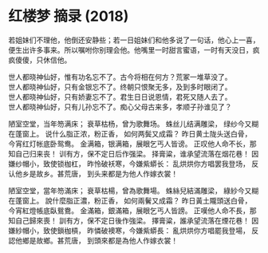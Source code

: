 # 红楼梦 摘录 (2018)

若姐妹们不理他，他倒还安静些；若一日姐妹们和他多说了一句话，他心上一喜，便生出许多事来。所以嘱咐你别理会他。他嘴里一时甜言蜜语，一时有天没日，疯疯傻傻，只休信他。

世人都晓神仙好，惟有功名忘不了。古今将相在何方？荒冢一堆草没了。  
世人都晓神仙好，只有金银忘不了。终朝只恨聚无多，及到多时眼闭了。  
世人都晓神仙好，只有娇妻忘不了。君生日日说恩情，君死又随人去了。  
世人都晓神仙好，只有儿孙忘不了。痴心父母古来多，孝顺子孙谁见了？

陋室空堂，当年笏满床；
衰草枯杨，曾为歌舞场。
蛛丝儿结满雕梁，
绿纱今又糊在蓬窗上。
说什么脂正浓，粉正香，
如何两鬓又成霜？
昨日黄土陇头送白骨，
今宵红灯帐底卧鸳鸯。
金满箱，银满箱，展眼乞丐人皆谤。
正叹他人命不长，那知自己归来丧！
训有方，保不定日后作强梁。
择膏粱，谁承望流落在烟花巷！
因嫌纱帽小，致使锁枷杠，
昨怜破袄寒，今嫌紫蟒长：
乱烘烘你方唱罢我登场，
反认他乡是故乡。甚荒唐，
到头来都是为他人作嫁衣裳！

陋室空堂，當年笏滿床；
衰草枯楊，曾為歌舞場。
蛛絲兒結滿雕梁，
綠紗今又糊在蓬窗上。
說什麼脂正濃，粉正香，
如何兩鬢又成霜？
昨日黃土隴頭送白骨，
今宵紅燈帳底臥鴛鴦。
金滿箱，銀滿箱，展眼乞丐人皆謗。
正嘆他人命不長，那知自己歸來喪！
訓有方，保不定日後作強梁。
擇膏粱，誰承望流落在煙花巷！
因嫌紗帽小，致使鎖枷槓，
昨憐破襖寒，今嫌紫蟒長：
亂烘烘你方唱罷我登場，
反認他鄉是故鄉。甚荒唐，
到頭來都是為他人作嫁衣裳！
